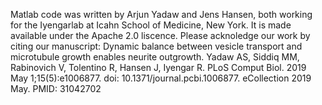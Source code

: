 Matlab code was written by Arjun Yadaw and Jens Hansen, both working for the Iyengarlab at Icahn School of Medicine, New York. It is made available under the Apache 2.0 liscence. Please acknoledge our work by citing our manuscript: Dynamic balance between vesicle transport and microtubule growth enables neurite outgrowth. Yadaw AS, Siddiq MM, Rabinovich V, Tolentino R, Hansen J, Iyengar R. PLoS Comput Biol. 2019 May 1;15(5):e1006877. doi: 10.1371/journal.pcbi.1006877. eCollection 2019 May.
PMID: 31042702 
